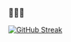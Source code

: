 <h3>👋👋👋</h3>

[![GitHub Streak](https://streak-stats.demolab.com?user=crewdo&theme=dark&hide_border=true&border_radius=15&exclude_days=Sun%2CSat)](https://github.com/crewdo/github-readme-streak-stats)
<!-- [![crewdo's github activity graph](https://github-readme-activity-graph.vercel.app/graph?username=crewdo&bg_color=000000&color=00c4b3&line=00c4b3&point=00c4b3&area=true&hide_border=true)](https://github.com/crewdo/github-readme-activity-graph) --!>
